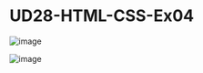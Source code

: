 # UD28-HTML-CSS-Ex04

![image](https://user-images.githubusercontent.com/108835310/187244706-67b7a211-4f9e-4eda-8179-fc604562bc5c.png)

![image](https://user-images.githubusercontent.com/108835310/187244718-4bafb114-12e3-433a-9a0c-07bdc6d3e7ba.png)
